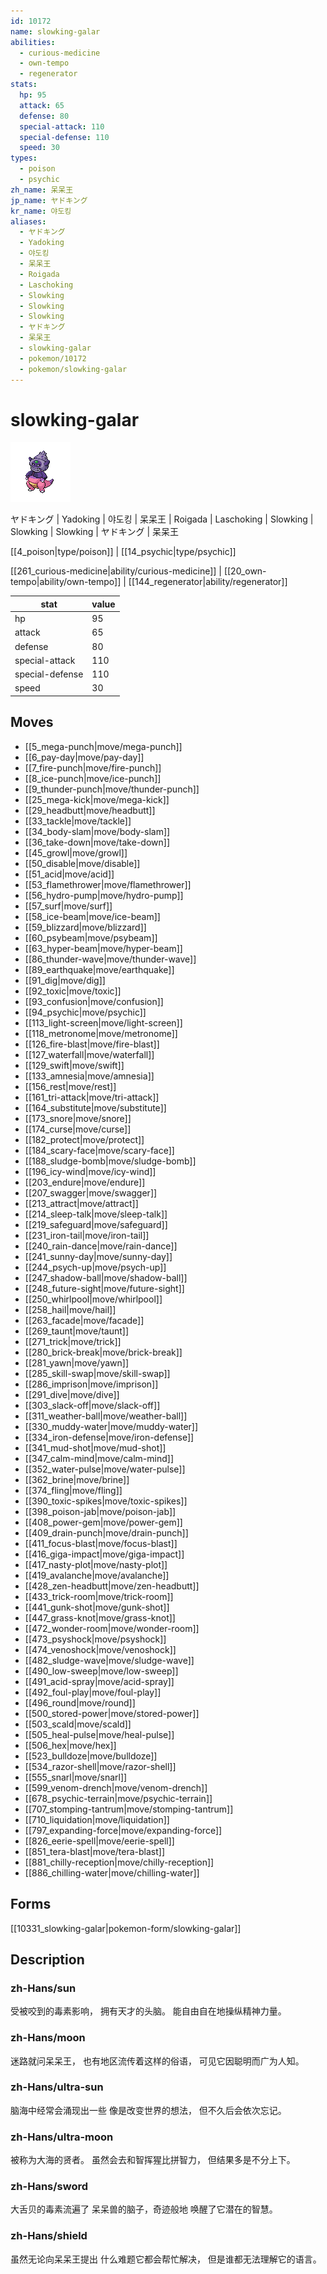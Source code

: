 ```yaml
---
id: 10172
name: slowking-galar
abilities:
  - curious-medicine
  - own-tempo
  - regenerator
stats:
  hp: 95
  attack: 65
  defense: 80
  special-attack: 110
  special-defense: 110
  speed: 30
types:
  - poison
  - psychic
zh_name: 呆呆王
jp_name: ヤドキング
kr_name: 야도킹
aliases:
  - ヤドキング
  - Yadoking
  - 야도킹
  - 呆呆王
  - Roigada
  - Laschoking
  - Slowking
  - Slowking
  - Slowking
  - ヤドキング
  - 呆呆王
  - slowking-galar
  - pokemon/10172
  - pokemon/slowking-galar
---
```

# slowking-galar

![](https://raw.githubusercontent.com/PokeAPI/sprites/master/sprites/pokemon/10172.png)

ヤドキング | Yadoking | 야도킹 | 呆呆王 | Roigada | Laschoking | Slowking | Slowking | Slowking | ヤドキング | 呆呆王

[[4_poison|type/poison]] | [[14_psychic|type/psychic]]

[[261_curious-medicine|ability/curious-medicine]] | [[20_own-tempo|ability/own-tempo]] | [[144_regenerator|ability/regenerator]]

|stat|value|
|---|---|
|hp|95|
|attack|65|
|defense|80|
|special-attack|110|
|special-defense|110|
|speed|30|


## Moves

- [[5_mega-punch|move/mega-punch]]
- [[6_pay-day|move/pay-day]]
- [[7_fire-punch|move/fire-punch]]
- [[8_ice-punch|move/ice-punch]]
- [[9_thunder-punch|move/thunder-punch]]
- [[25_mega-kick|move/mega-kick]]
- [[29_headbutt|move/headbutt]]
- [[33_tackle|move/tackle]]
- [[34_body-slam|move/body-slam]]
- [[36_take-down|move/take-down]]
- [[45_growl|move/growl]]
- [[50_disable|move/disable]]
- [[51_acid|move/acid]]
- [[53_flamethrower|move/flamethrower]]
- [[56_hydro-pump|move/hydro-pump]]
- [[57_surf|move/surf]]
- [[58_ice-beam|move/ice-beam]]
- [[59_blizzard|move/blizzard]]
- [[60_psybeam|move/psybeam]]
- [[63_hyper-beam|move/hyper-beam]]
- [[86_thunder-wave|move/thunder-wave]]
- [[89_earthquake|move/earthquake]]
- [[91_dig|move/dig]]
- [[92_toxic|move/toxic]]
- [[93_confusion|move/confusion]]
- [[94_psychic|move/psychic]]
- [[113_light-screen|move/light-screen]]
- [[118_metronome|move/metronome]]
- [[126_fire-blast|move/fire-blast]]
- [[127_waterfall|move/waterfall]]
- [[129_swift|move/swift]]
- [[133_amnesia|move/amnesia]]
- [[156_rest|move/rest]]
- [[161_tri-attack|move/tri-attack]]
- [[164_substitute|move/substitute]]
- [[173_snore|move/snore]]
- [[174_curse|move/curse]]
- [[182_protect|move/protect]]
- [[184_scary-face|move/scary-face]]
- [[188_sludge-bomb|move/sludge-bomb]]
- [[196_icy-wind|move/icy-wind]]
- [[203_endure|move/endure]]
- [[207_swagger|move/swagger]]
- [[213_attract|move/attract]]
- [[214_sleep-talk|move/sleep-talk]]
- [[219_safeguard|move/safeguard]]
- [[231_iron-tail|move/iron-tail]]
- [[240_rain-dance|move/rain-dance]]
- [[241_sunny-day|move/sunny-day]]
- [[244_psych-up|move/psych-up]]
- [[247_shadow-ball|move/shadow-ball]]
- [[248_future-sight|move/future-sight]]
- [[250_whirlpool|move/whirlpool]]
- [[258_hail|move/hail]]
- [[263_facade|move/facade]]
- [[269_taunt|move/taunt]]
- [[271_trick|move/trick]]
- [[280_brick-break|move/brick-break]]
- [[281_yawn|move/yawn]]
- [[285_skill-swap|move/skill-swap]]
- [[286_imprison|move/imprison]]
- [[291_dive|move/dive]]
- [[303_slack-off|move/slack-off]]
- [[311_weather-ball|move/weather-ball]]
- [[330_muddy-water|move/muddy-water]]
- [[334_iron-defense|move/iron-defense]]
- [[341_mud-shot|move/mud-shot]]
- [[347_calm-mind|move/calm-mind]]
- [[352_water-pulse|move/water-pulse]]
- [[362_brine|move/brine]]
- [[374_fling|move/fling]]
- [[390_toxic-spikes|move/toxic-spikes]]
- [[398_poison-jab|move/poison-jab]]
- [[408_power-gem|move/power-gem]]
- [[409_drain-punch|move/drain-punch]]
- [[411_focus-blast|move/focus-blast]]
- [[416_giga-impact|move/giga-impact]]
- [[417_nasty-plot|move/nasty-plot]]
- [[419_avalanche|move/avalanche]]
- [[428_zen-headbutt|move/zen-headbutt]]
- [[433_trick-room|move/trick-room]]
- [[441_gunk-shot|move/gunk-shot]]
- [[447_grass-knot|move/grass-knot]]
- [[472_wonder-room|move/wonder-room]]
- [[473_psyshock|move/psyshock]]
- [[474_venoshock|move/venoshock]]
- [[482_sludge-wave|move/sludge-wave]]
- [[490_low-sweep|move/low-sweep]]
- [[491_acid-spray|move/acid-spray]]
- [[492_foul-play|move/foul-play]]
- [[496_round|move/round]]
- [[500_stored-power|move/stored-power]]
- [[503_scald|move/scald]]
- [[505_heal-pulse|move/heal-pulse]]
- [[506_hex|move/hex]]
- [[523_bulldoze|move/bulldoze]]
- [[534_razor-shell|move/razor-shell]]
- [[555_snarl|move/snarl]]
- [[599_venom-drench|move/venom-drench]]
- [[678_psychic-terrain|move/psychic-terrain]]
- [[707_stomping-tantrum|move/stomping-tantrum]]
- [[710_liquidation|move/liquidation]]
- [[797_expanding-force|move/expanding-force]]
- [[826_eerie-spell|move/eerie-spell]]
- [[851_tera-blast|move/tera-blast]]
- [[881_chilly-reception|move/chilly-reception]]
- [[886_chilling-water|move/chilling-water]]

## Forms



[[10331_slowking-galar|pokemon-form/slowking-galar]]

## Description

### zh-Hans/sun

受被咬到的毒素影响，
拥有天才的头脑。
能自由自在地操纵精神力量。

### zh-Hans/moon

迷路就问呆呆王，
也有地区流传着这样的俗语，
可见它因聪明而广为人知。

### zh-Hans/ultra-sun

脑海中经常会涌现出一些
像是改变世界的想法，
但不久后会依次忘记。

### zh-Hans/ultra-moon

被称为大海的贤者。
虽然会去和智挥猩比拼智力，
但结果多是不分上下。

### zh-Hans/sword

大舌贝的毒素流遍了
呆呆兽的脑子，奇迹般地
唤醒了它潜在的智慧。

### zh-Hans/shield

虽然无论向呆呆王提出
什么难题它都会帮忙解决，
但是谁都无法理解它的语言。


